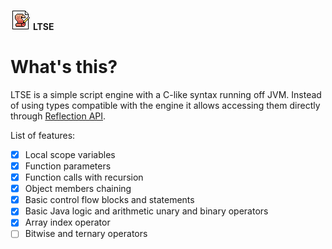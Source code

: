 [icon]: https://raw.githubusercontent.com/inc0g-repoz/low-tier-script-engine/refs/heads/main/src/assets/icon.png
[reflection]: https://www.oracle.com/technical-resources/articles/java/javareflection.html
<!-- The stuff above is invisible -->

![icon]
**LTSE**

# What's this?
LTSE is a simple script engine with a C-like syntax running off JVM.
Instead of using types compatible with the engine it allows accessing them directly through [Reflection API][reflection].

List of features:
- [x] Local scope variables
- [x] Function parameters
- [x] Function calls with recursion
- [x] Object members chaining
- [x] Basic control flow blocks and statements
- [x] Basic Java logic and arithmetic unary and binary operators
- [x] Array index operator
- [ ] Bitwise and ternary operators
